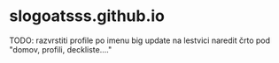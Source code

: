 # slogoatsss.github.io
TODO:
razvrstiti profile po imenu
big update na lestvici
naredit črto pod "domov, profili, deckliste...."
